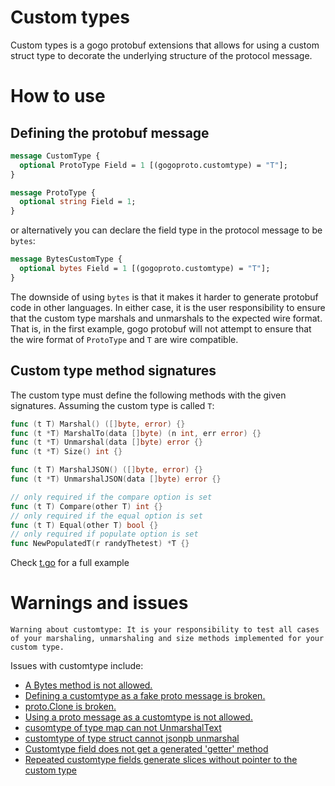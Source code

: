 # Custom types

Custom types is a gogo protobuf extensions that allows for using a custom
struct type to decorate the underlying structure of the protocol message.

# How to use

## Defining the protobuf message

```proto
message CustomType {
  optional ProtoType Field = 1 [(gogoproto.customtype) = "T"];
}

message ProtoType {
  optional string Field = 1;
}
```

or alternatively you can declare the field type in the protocol message to be
`bytes`:

```proto
message BytesCustomType {
  optional bytes Field = 1 [(gogoproto.customtype) = "T"];
}
```

The downside of using `bytes` is that it makes it harder to generate protobuf
code in other languages. In either case, it is the user responsibility to
ensure that the custom type marshals and unmarshals to the expected wire
format. That is, in the first example, gogo protobuf will not attempt to ensure
that the wire format of `ProtoType` and `T` are wire compatible.

## Custom type method signatures

The custom type must define the following methods with the given
signatures. Assuming the custom type is called `T`:

```go
func (t T) Marshal() ([]byte, error) {}
func (t *T) MarshalTo(data []byte) (n int, err error) {}
func (t *T) Unmarshal(data []byte) error {}
func (t *T) Size() int {}

func (t T) MarshalJSON() ([]byte, error) {}
func (t *T) UnmarshalJSON(data []byte) error {}

// only required if the compare option is set
func (t T) Compare(other T) int {}
// only required if the equal option is set
func (t T) Equal(other T) bool {}
// only required if populate option is set
func NewPopulatedT(r randyThetest) *T {}
```

Check [t.go](test/t.go) for a full example

# Warnings and issues

`Warning about customtype: It is your responsibility to test all cases of your marshaling, unmarshaling and size methods implemented for your custom type.`

Issues with customtype include:
  * <a href="https://github.com/cockroachdb/gogoproto/issues/199">A Bytes method is not allowed.<a/>
  * <a href="https://github.com/cockroachdb/gogoproto/issues/132">Defining a customtype as a fake proto message is broken.</a>
  * <a href="https://github.com/cockroachdb/gogoproto/issues/147">proto.Clone is broken.</a>
  * <a href="https://github.com/cockroachdb/gogoproto/issues/125">Using a proto message as a customtype is not allowed.</a>
  * <a href="https://github.com/cockroachdb/gogoproto/issues/200">cusomtype of type map can not UnmarshalText</a>
  * <a href="https://github.com/cockroachdb/gogoproto/issues/201">customtype of type struct cannot jsonpb unmarshal</a>
  * <a href="https://github.com/cockroachdb/gogoproto/issues/477">Customtype field does not get a generated 'getter' method</a>
  * <a href="https://github.com/cockroachdb/gogoproto/issues/478">Repeated customtype fields generate slices without pointer to the custom type </a>
